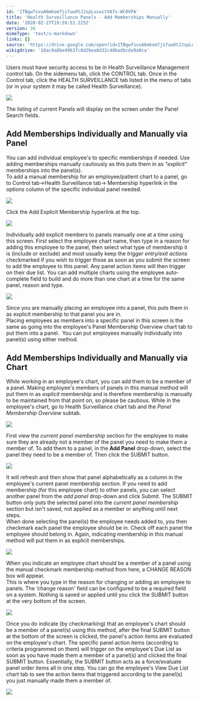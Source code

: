 ```yaml
---
id: '1TBgwfsvuA6mkom7js7uw9tJJspLucwitVAfs-WC0VPA'
title: 'Health Surveillance Panels - Add Memberships Manually'
date: '2020-02-27T19:59:52.225Z'
version: 36
mimeType: 'text/x-markdown'
links: []
source: 'https://drive.google.com/open?id=1TBgwfsvuA6mkom7js7uw9tJJspLucwitVAfs-WC0VPA'
wikigdrive: '18ac9a8be49637c0d2bea8d32c40badbcda9a0ca'
---
```

Users must have security access to be in Health Surveillance Management control tab. On the sidemenu tab, click the CONTROL tab. Once in the Control tab, click the HEALTH SURVEILLANCE tab listed in the menu of tabs (or in your system it may be called Health Surveillance).

![](../health-surveillance-panels-add-memberships-manually.assets/8559017c3985006ba5394aa58ece891b.png)

The listing of current Panels will display on the screen under the Panel Search fields.

## Add Memberships Individually and Manually via Panel

You can add individual employee's to specific memberships if needed. Use adding memberships manually cautiously as this puts them in as *"explicit"* memberships into the panel(s).  
To add a manual membership for an employee/patient chart to a panel, go to Control tab→Health Surveillance tab→ Membership hyperlink in the options column of the specific individual panel needed.

![](../health-surveillance-panels-add-memberships-manually.assets/99f8b1b457b3f2176af189e365234249.png)

Click the Add Explicit Membership hyperlink at the top.

![](../health-surveillance-panels-add-memberships-manually.assets/281b78b36f72bdb8e4d008b66886b457.png)

Individually add explicit members to panels manually one at a time using this screen. First select the employee chart name, then type in a reason for adding this employee to the panel, then select what type of membership it is (include or exclude) and most usually keep the *trigger entry/exit actions* checkmarked if you wish to trigger those as soon as you submit the screen to add the employee to this panel. Any panel action items will then trigger on their due list. You can add multiple charts using the employee auto-complete field to build and do more than one chart at a time for the same panel, reason and type.

![](../health-surveillance-panels-add-memberships-manually.assets/56e223c565054cc9ed86db25ebcc714e.png)

Since you are manually placing an employee into a panel, this puts them in as explicit membership to that panel you are in.  
Placing employees as members into a specific panel in this screen is the same as going into the employee's Panel Membership Overview chart tab to put them into a panel.  You can put employees manually individually into panel(s) using either method.

## Add Memberships Individually and Manually via Chart

While working in an employee's chart, you can add them to be a member of a panel. Making employee's members of panels in this manual method will put them in as *explicit* membership and is therefore membership is manually to be maintained from that point on, so please be cautious. While in the employee's chart, go to Health Surveillance chart tab and the *Panel Membership Overview* subtab.

![](../health-surveillance-panels-add-memberships-manually.assets/8b8474345f36ae7a213adf699cb9e802.png)

First view the *current panel membership* section for the employee to make sure they are already not a member of the panel you need to make them a member of. To add them to a panel, in the **Add Panel** drop-down, select the panel they need to be a member of. Then click the SUBMIT button.

![](../health-surveillance-panels-add-memberships-manually.assets/0974451e9856125cd213f8118a8f903b.png)

It will refresh and then show that panel alphabetically as a column in the employee's current panel membership section. If you need to add membership (for this employee chart) to other panels, you can select another panel from the *add panel* drop-down and click Submit. The SUBMIT button only puts the selected panel into the *current panel membership* section but isn't saved, not applied as a member or anything until next steps.  
When done selecting the panel(s) the employee needs added to, you then checkmark each panel the employee should be in. Check off each panel the employee should belong in. Again, indicating membership in this manual method will put them in as explicit memberships.

![](../health-surveillance-panels-add-memberships-manually.assets/f847843758953e837f283abe7f5bd3c7.png)

When you indicate an employee chart should be a member of a panel using the manual checkmark membership method from here, a CHANGE REASON box will appear.  
This is where you type in the reason for changing or adding an employee to panels. The ‘change reason' field can be configured to be a required field on a system. Nothing is saved or applied until you click the SUBMIT button at the very bottom of the screen.

![](../health-surveillance-panels-add-memberships-manually.assets/0493f4a0b8780a97e4eb4825a641676e.png)

Once you do indicate (by checkmarking) that an employee's chart should be a member of a panel(s) using this method, after the final SUBMIT button at the bottom of the screen is clicked, the panel's action items are evaluated on the employee's chart. The specific panel action items (according to criteria programmed on them) will trigger on the employee's Due List as soon as you have made them a member of a panel(s) and clicked the final SUBMIT button. Essentially, the SUBMIT button acts as a force/evaluate panel order items all in one step. You can go the employee's View Due List chart tab to see the action items that triggered according to the panel(s) you just manually made them a member of.

![](../health-surveillance-panels-add-memberships-manually.assets/0f91475b9ba75bf1486087f0480eaf45.png)

